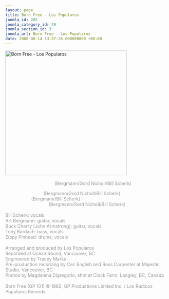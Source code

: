 ```yaml
---
layout: page
title: Born Free - Los Popularos
joomla_id: 202
joomla_category_id: 20
joomla_section_id: 3
joomla_url: Born Free - Los Popularos
date: 2008-08-14 13:37:35.000000000 +00:00
---
```

<img src="images/stories/album_covers/album_descriptions/los_popularos-born_free.jpg" alt="Born Free - Los Popularos" title="Born Free - Los Popularos" style="border: 0px solid #000000; width: 378px; height: 388px" width="378" align="bottom" height="388" /><br />
<br />
<span style="color: #ffffff">Get Out of Your House</span><span style="color: #999999"> (Bergmann/Gord Nicholl/Bill Scherk)<br />
</span>
<div>
<span style="color: #ffffff">Can't Come Back</span><span style="color: #999999"><span style="color: #ffffff"> </span>(Bergmann/Gord Nicholl/Bill Scherk)<br />
</span><span style="color: #ffffff">Don't Say It </span><span style="color: #999999">(Bergmann/Bill Scherk)<br />
</span><span style="color: #ffffff">Out On The Frontier</span><span style="color: #999999"> (Bergmann/Gord Nicholl/Bill Scherk)<br />
<br />
Bill Scherk: vocals<br />
Art Bergmann: guitar, vocals<br />
Buck Cherry (John Armstrong): guitar, vocals <br />
Tony Bardach: bass, vocals<br />
Zippy Pinhead: drums,  vocals<br />
<br />
Arranged and produced by Los Popularos<br />
Recorded at Ocean Sound, Vancouver, BC<br />
Engineered by Tracey Marks<br />
</span>
</div>
<div>
<span style="color: #999999">Pre-production recording by Cec English and Ross Carpenter at Majestic Studio, Vancouver, BC<br />
Photos by Magdalena Digregorio, shot at Clock Farm, Langley, BC, Canada</span>
</div>
<div>
<span style="color: #999999"><br />
</span>
</div>
<div>
<span style="color: #999999">Born Free (GP 101) &copy; 1982, GP Productions Limited Inc. / Los Radicos Popularos Records<br />
<br />
</span><br />
</div>
